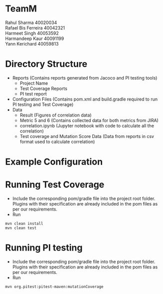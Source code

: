 # TeamM
Rahul Sharma 40020034  
Rafael Bis Ferreira 40042321  
Harmeet Singh 40053592  
Harmandeep Kaur 40091199  
Yann Kerichard 40059813  

# Directory Structure
- Reports (Contains reports generated from Jacoco and PI testing tools)
    - Project Name
    - Test Coverage Reports
    - PI test report
- Configuration Files (Contains pom.xml and build.gradle required to run PI testing and Test Coverage)
- Data
    - Result (Figures of correlation data)
    - Metric 5 and 6 (Contains collected data for both metrics from JIRA)
    - correlation.ipynb (Jupyter notebook with code to calculate all the correlation)
    - Test coverage and Mutation Score Data (Data from reports in csv format used to calculate correlation)

# Example Configuration 

# Running Test Coverage
- Include the corresponding pom/gradle file into the project root folder. Plugins with their specification are already included in the pom files as per our requirements.
- Run
```
mvn clean install
mvn clean test
```

# Running PI testing
- Include the corresponding pom/gradle file into the project root folder. Plugins with their specification are already included in the pom files as per our requirements.
- Run
```
mvn org.pitest:pitest-maven:mutationCoverage

```

